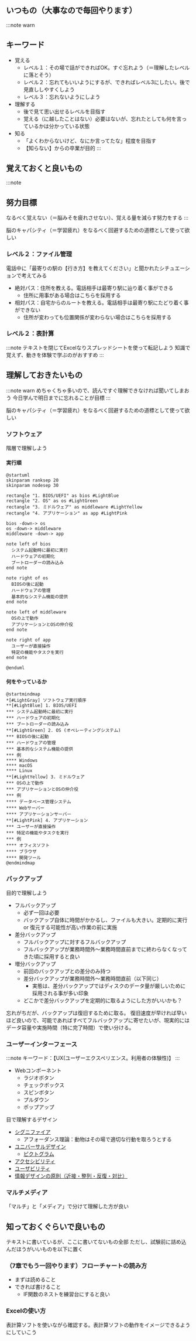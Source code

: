 ## いつもの（大事なので毎回やります）
:::note warn
## キーワード
- 覚える
  - レベル１：その場で話ができればOK。すぐ忘れよう（＝理解したレベルに落とそう）
  - レベル２：忘れてもいいようにするが、できればレベル3にしたい。後で見直ししやすくしよう
  - レベル３：忘れないようにしよう
- 理解する
  - 後で見て思い出せるレベルを目指す
  - 覚える（に越したことはない）必要はないが、忘れたとしても何を言っているかは分かっている状態
- 知る
  - 「よくわからないけど、なにか言ってたな」程度を目指す
  - 【知らない】からの卒業が目的
:::

## 覚えておくと良いもの
:::note
## 努力目標
なるべく覚えない（＝脳みそを疲れさせない）、覚える量を減らす努力をする
:::

脳のキャパシティ（＝学習疲れ）をなるべく回避するための道標として使って欲しい

### レベル２：ファイル管理
電話中に「最寄りの駅の【行き方】を教えてください」と聞かれたシチュエーションで考えてみる

- 絶対パス：住所を教える。電話相手は最寄り駅に辿り着く事ができる
  - 住所に用事がある場合はこちらを採用する
- 相対パス：自宅からのルートを教える。電話相手は最寄り駅にたどり着く事ができない
  - 住所が変わっても位置関係が変わらない場合はこちらを採用する

### レベル２：表計算
:::note
テキストを閉じてExcelなりスプレッドシートを使って転記しよう
知識で覚えず、動きを体験で学ぶのがおすすめ
:::

## 理解しておきたいもの
:::note warn
めちゃくちゃ多いので、読んですぐ理解できなければ聞いてしまおう
今日学んで明日までに忘れることが目標
:::

脳のキャパシティ（＝学習疲れ）をなるべく回避するための道標として使って欲しい

### ソフトウェア
階層で理解しよう

#### 実行順
```plantuml
@startuml
skinparam ranksep 20
skinparam nodesep 30

rectangle "1. BIOS/UEFI" as bios #LightBlue
rectangle "2. OS" as os #LightGreen
rectangle "3. ミドルウェア" as middleware #LightYellow
rectangle "4. アプリケーション" as app #LightPink

bios -down-> os
os -down-> middleware
middleware -down-> app

note left of bios
  システム起動時に最初に実行
  ハードウェアの初期化
  ブートローダーの読み込み
end note

note right of os
  BIOSの後に起動
  ハードウェアの管理
  基本的なシステム機能の提供
end note

note left of middleware
  OSの上で動作
  アプリケーションとOSの仲介役
end note

note right of app
  ユーザーが直接操作
  特定の機能やタスクを実行
end note

@enduml
```

#### 何をやっているか
```plantuml
@startmindmap
*[#LightGray] ソフトウェア実行順序
**[#LightBlue] 1. BIOS/UEFI
*** システム起動時に最初に実行
*** ハードウェアの初期化
*** ブートローダーの読み込み
**[#LightGreen] 2. OS (オペレーティングシステム)
*** BIOSの後に起動
*** ハードウェアの管理
*** 基本的なシステム機能の提供
*** 例
**** Windows
**** macOS
**** Linux
**[#LightYellow] 3. ミドルウェア
*** OSの上で動作
*** アプリケーションとOSの仲介役
*** 例
**** データベース管理システム
**** Webサーバー
**** アプリケーションサーバー
**[#LightPink] 4. アプリケーション
*** ユーザーが直接操作
*** 特定の機能やタスクを実行
*** 例
**** オフィスソフト
**** ブラウザ
**** 開発ツール
@endmindmap
```

### バックアップ
目的で理解しよう

- フルバックアップ
  - 必ず一回は必要
  - バックアップ自体に時間がかかるし、ファイルも大きい。定期的に実行 or 復元する可能性が高い作業の前に実施
- 差分バックアップ
  - フルバックアップに対するフルバックアップ
  - フルバックアップが業務時間外〜業務時間直前までに終わらなくなってきた頃に採用すると良い
- 増分バックアップ
  - 前回のバックアップとの差分のみ持つ
  - 差分バックアップが業務時間外〜業務時間直前（以下同じ）
    - 実態は、差分バックアップではディスクのデータ量が厳しいために採用される事が多い印象
  - どこかで差分バックアップを定期的に取るようにした方がいいかも？

忘れがちだが、バックアップは復旧するために取る。
復旧速度が早ければ早いほど良いので、可能であればすべてフルバックアップに寄せたいが、現実的にはデータ容量や実施時間（特に完了時間）で使い分ける。

### ユーザーインターフェース
:::note
キーワード：【UX(ユーザーエクスペリエンス。利用者の体験性)】
:::

- Webコンポーネント
  - ラジオボタン
  - チェックボックス
  - スピンボタン
  - プルダウン
  - ポップアップ

目で理解するデザイン
- [シグニファイア](https://sevendex.com/post/6841/)
  - アフォーダンス理論：動物はその場で適切な行動を取ろうとする
- [ユニバーサルデザイン](https://solution.toppan.co.jp/creative/contents/dentatsuclinic_column06.html)
  - [ピクトグラム](https://pictogram2.com/?cat=14)
- [アクセシビリティ](https://kiso-elearning.jp/concrete-exampl/)
- [ユーザビリティ](https://kaizenplatform.com/contents/usability-test)
- [情報デザインの原則（近接・整列・反復・対比）](https://designpartner.jp/principle/)

### マルチメディア
「マルチ」と「メディア」で分けて理解した方が良い

## 知っておくぐらいで良いもの
テキストに書いているが、ここに書いてないもの全部
ただし、試験前に詰め込んだほうがいいものを以下に置く

### （7章でもう一回やります）フローチャートの読み方
- まずは読めること
- できれば書けること
  - IF関数のネストを練習台にすると良い

### Excelの使い方
表計算ソフトを使いながら確認する。表計算ソフトの動作をイメージできるようにしていこう
